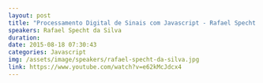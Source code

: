 ```yaml
---
layout: post
title: "Processamento Digital de Sinais com Javascript - Rafael Specht da Silva"
speakers: Rafael Specht da Silva
duration:
date: 2015-08-18 07:30:43
categories: Javascript
img: /assets/image/speakers/rafael-specht-da-silva.jpg
link: https://www.youtube.com/watch?v=e62kMcJdcx4
---
```

